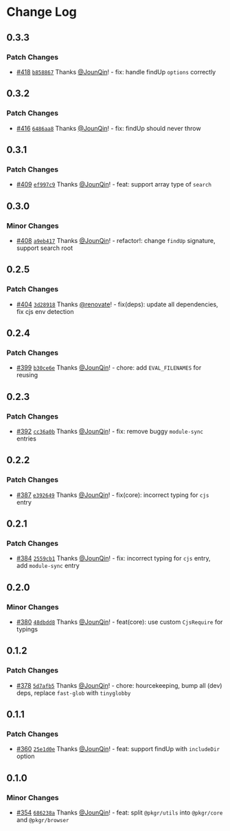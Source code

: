 # Change Log

## 0.3.3

### Patch Changes

- [#418](https://github.com/un-ts/pkgr/pull/418) [`b858867`](https://github.com/un-ts/pkgr/commit/b858867c340b4b99c72533695a37c6844d214aad) Thanks [@JounQin](https://github.com/JounQin)! - fix: handle findUp `options` correctly

## 0.3.2

### Patch Changes

- [#416](https://github.com/un-ts/pkgr/pull/416) [`6486aa8`](https://github.com/un-ts/pkgr/commit/6486aa839995d235ddf45e80fd6fb6ca857f5847) Thanks [@JounQin](https://github.com/JounQin)! - fix: findUp should never throw

## 0.3.1

### Patch Changes

- [#409](https://github.com/un-ts/pkgr/pull/409) [`ef997c9`](https://github.com/un-ts/pkgr/commit/ef997c95f2f13dca0fc7eaa96e6eb260b78f458b) Thanks [@JounQin](https://github.com/JounQin)! - feat: support array type of `search`

## 0.3.0

### Minor Changes

- [#408](https://github.com/un-ts/pkgr/pull/408) [`a9eb417`](https://github.com/un-ts/pkgr/commit/a9eb417f170b7804d91aeb8294c718e9ef1cb48b) Thanks [@JounQin](https://github.com/JounQin)! - refactor!: change `findUp` signature, support search root

## 0.2.5

### Patch Changes

- [#404](https://github.com/un-ts/pkgr/pull/404) [`3d28918`](https://github.com/un-ts/pkgr/commit/3d28918eed96a217a3056c059fc371bdb3922416) Thanks [@renovate](https://github.com/apps/renovate)! - fix(deps): update all dependencies, fix cjs env detection

## 0.2.4

### Patch Changes

- [#399](https://github.com/un-ts/pkgr/pull/399) [`b30ce6e`](https://github.com/un-ts/pkgr/commit/b30ce6e05bcb77c0ef192c6a9ef140257ec54f25) Thanks [@JounQin](https://github.com/JounQin)! - chore: add `EVAL_FILENAMES` for reusing

## 0.2.3

### Patch Changes

- [#392](https://github.com/un-ts/pkgr/pull/392) [`cc36a0b`](https://github.com/un-ts/pkgr/commit/cc36a0b3c03fe880676f356be440a5ebca9b93d6) Thanks [@JounQin](https://github.com/JounQin)! - fix: remove buggy `module-sync` entries

## 0.2.2

### Patch Changes

- [#387](https://github.com/un-ts/pkgr/pull/387) [`e392649`](https://github.com/un-ts/pkgr/commit/e3926498d7d431ef48d9222c483e1078842d47a5) Thanks [@JounQin](https://github.com/JounQin)! - fix(core): incorrect typing for `cjs` entry

## 0.2.1

### Patch Changes

- [#384](https://github.com/un-ts/pkgr/pull/384) [`2559cb1`](https://github.com/un-ts/pkgr/commit/2559cb1b9a751d59722480e028c1963f076c019d) Thanks [@JounQin](https://github.com/JounQin)! - fix: incorrect typing for `cjs` entry, add `module-sync` entry

## 0.2.0

### Minor Changes

- [#380](https://github.com/un-ts/pkgr/pull/380) [`48dbdd8`](https://github.com/un-ts/pkgr/commit/48dbdd8ce9fc276d7e7a7b3c7beeda3c74c8d260) Thanks [@JounQin](https://github.com/JounQin)! - feat(core): use custom `CjsRequire` for typings

## 0.1.2

### Patch Changes

- [#378](https://github.com/un-ts/pkgr/pull/378) [`5d7afb5`](https://github.com/un-ts/pkgr/commit/5d7afb5135484ab079ccbdf0bd992016ac997862) Thanks [@JounQin](https://github.com/JounQin)! - chore: hourcekeeping, bump all (dev) deps, replace `fast-glob` with `tinyglobby`

## 0.1.1

### Patch Changes

- [#360](https://github.com/un-ts/pkgr/pull/360) [`25e1d0e`](https://github.com/un-ts/pkgr/commit/25e1d0ecec86d6c3a33b55793177d65ea73f7a4b) Thanks [@JounQin](https://github.com/JounQin)! - feat: support findUp with `includeDir` option

## 0.1.0

### Minor Changes

- [#354](https://github.com/un-ts/pkgr/pull/354) [`686238a`](https://github.com/un-ts/pkgr/commit/686238a3993649f8bfab6ac4e7f5ef22d547aa5a) Thanks [@JounQin](https://github.com/JounQin)! - feat: split `@pkgr/utils` into `@pkgr/core` and `@pkgr/browser`
